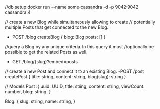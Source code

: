 //db setup
docker run --name some-cassandra -d -p 9042:9042 cassandra:4

// create a new Blog while simultaneously allowing to create
// potentially multiple Posts that get connected to the new Blog.
- POST /blog
createBlog {
    blog: Blog
    posts: []
}

//query a Blog by any unique criteria. In this query it must
//optionally be possible to get the related Posts as well.
- GET /blog/{slug}?embed=posts

// create a new Post and connect it to an existing Blog.
-POST /post
createPost {
    title: string,
    content: string,
    blog(slug): string
}

// Models
Post :{
    uuid: UUID,
    title: string,
    content: string,
    viewCount: number,
    blog: string,
}

Blog: {
    slug: string,
    name: string,
}
